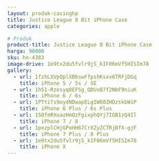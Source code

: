```yaml
---
layout: produk-casinghp
title: Justice League 8 Bit iPhone Case
categories: apple

# Produk
product-title: Justice League 8 Bit iPhone Case
harga: 90000
sku: hn-4383
image-drive: 1e9tx2du5fvlr9jS_kIF06mVf5HISIm78
gallery:
  - url: 1fzhLXVpQplXB6swFfpshKsxv6TRFjDGq
    title: iPhone 5 / 5s / SE
  - url: 1h51-Rzesyq8EFSg_QDUvB7f2NbF9niuK
    title: iPhone 6 / 6s
  - url: 1PTtiTs9oydNDwapELgIW88ZHDzskbWiP
    title: iPhone 6 Plus / 6s Plus
  - url: 158fmRXoazHmQzFgixphQYj7IGB1zQ4Il
    title: iPhone 7 / 8
  - url: 1pxzplCHjGPoHH67CrXZyZCTRjBfX-gjF
    title: iPhone 7 Plus / 8 Plus
  - url: 1e9tx2du5fvlr9jS_kIF06mVf5HISIm78
    title: iPhone X
---
```

